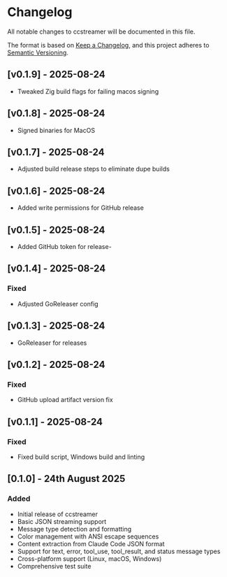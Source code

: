 # Changelog

All notable changes to ccstreamer will be documented in this file.

The format is based on [Keep a Changelog](https://keepachangelog.com/en/1.0.0/),
and this project adheres to [Semantic Versioning](https://semver.org/spec/v2.0.0.html).

## [v0.1.9] - 2025-08-24

- Tweaked Zig build flags for failing macos signing


## [v0.1.8] - 2025-08-24

- Signed binaries for MacOS 


## [v0.1.7] - 2025-08-24

- Adjusted build release steps to eliminate dupe builds


## [v0.1.6] - 2025-08-24

- Added write permissions for GitHub release


## [v0.1.5] - 2025-08-24

- Added GitHub token for release- 


## [v0.1.4] - 2025-08-24

### Fixed
- Adjusted GoReleaser config 


## [v0.1.3] - 2025-08-24

- GoReleaser for releases 


## [v0.1.2] - 2025-08-24

### Fixed
- GitHub upload artifact version fix


## [v0.1.1] - 2025-08-24

### Fixed
- Fixed build script, Windows build and linting 


## [0.1.0] - 24th August 2025

### Added
- Initial release of ccstreamer
- Basic JSON streaming support
- Message type detection and formatting
- Color management with ANSI escape sequences
- Content extraction from Claude Code JSON format
- Support for text, error, tool_use, tool_result, and status message types
- Cross-platform support (Linux, macOS, Windows)
- Comprehensive test suite
